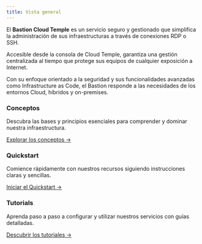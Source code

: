 ```yaml
---
title: Vista general
---
```


El **Bastion Cloud Temple** es un servicio seguro y gestionado que simplifica la administración de sus infraestructuras a través de conexiones RDP o SSH.

Accesible desde la consola de Cloud Temple, garantiza una gestión centralizada al tiempo que protege sus equipos de cualquier exposición a Internet.

Con su enfoque orientado a la seguridad y sus funcionalidades avanzadas como Infrastructure as Code, el Bastion responde a las necesidades de los entornos Cloud, híbridos y on-premises.

<div className="card-grid">
  <div className="card">
    <h3>Conceptos</h3>
    <p>Descubra las bases y principios esenciales para comprender y dominar nuestra infraestructura.</p>
    <a href="console/iam/concepts" className="card-link">Explorar los conceptos &rarr;</a>
  </div>
  <div className="card">
    <h3>Quickstart</h3>
    <p>Comience rápidamente con nuestros recursos siguiendo instrucciones claras y sencillas.</p>
    <a href="console/iam/quickstart" className="card-link">Iniciar el Quickstart &rarr;</a>
  </div>
    <div className="card">
    <h3>Tutorials</h3>
    <p>Aprenda paso a paso a configurar y utilizar nuestros servicios con guías detalladas.</p>
    <a href="console/iam/tutorials/sso_aad.md" className="card-link">Descubrir los tutoriales &rarr;</a>
  </div>
</div>
